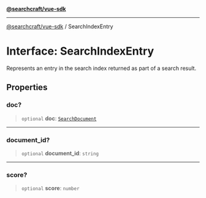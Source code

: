[**@searchcraft/vue-sdk**](/reference/sdk/js-vue/README.md)

***

[@searchcraft/vue-sdk](/reference/sdk/js-vue/globals.md) / SearchIndexEntry

# Interface: SearchIndexEntry

Represents an entry in the search index returned as part of a search result.

## Properties

### doc?

> `optional` **doc**: [`SearchDocument`](/reference/sdk/js-vue/interfaces/SearchDocument.md)

***

### document\_id?

> `optional` **document\_id**: `string`

***

### score?

> `optional` **score**: `number`
